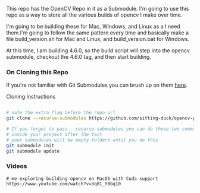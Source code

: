 This repo has the OpenCV Repo in it as a Submodule. I'm going to use this repo as a way to store all the various builds of opencv I make over time. 

I'm going to be building these for Mac, Windows, and Linux as a I need them.I'm going to follow the same pattern every time and basically make a file build_version.sh for Mac and Linux, and build_version.bat for Windows. 

At this time, I am building 4.6.0, so the build script will step into the opencv submodule, checkout the 4.6.0 tag, and then start building. 

### On Cloning this Repo
If you're not familiar with Git Submodules you can brush up on them [here](https://git-scm.com/book/en/v2/Git-Tools-Submodules). 

Cloning Instructions <br>
```bash

# note the extra flag before the repo url
git clone --recurse-submodules https://github.com/sitting-duck/opencv-projects.git

# If you forget to pass --recurse-submodules you can do these two commands
# inside your project after the fact
# your submodules will be empty folders until you do this
git submodule init
git submodule update

```

### Videos 
```
# me exploring building opencv on MacOS with Cuda support
https://www.youtube.com/watch?v=3q81_YBGq10
```


